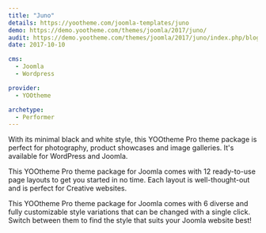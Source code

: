 ```yaml
---
title: "Juno"
details: https://yootheme.com/joomla-templates/juno
demo: https://demo.yootheme.com/themes/joomla/2017/juno/
audit: https://demo.yootheme.com/themes/joomla/2017/juno/index.php/blog
date: 2017-10-10

cms: 
  - Joomla
  - Wordpress

provider:
  - YOOtheme

archetype:
  - Performer
---
```


With its minimal black and white style, this YOOtheme Pro theme package is perfect for photography, product showcases and image galleries. It's available for WordPress and Joomla.

This YOOtheme Pro theme package for Joomla comes with 12 ready-to-use page layouts to get you started in no time. Each layout is well-thought-out and is perfect for Creative websites.

This YOOtheme Pro theme package for Joomla comes with 6 diverse and fully customizable style variations that can be changed with a single click. Switch between them to find the style that suits your Joomla website best!
